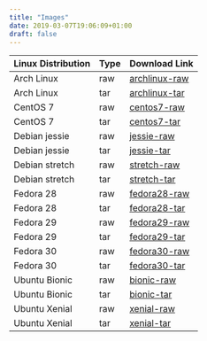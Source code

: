 ```yaml
---
title: "Images"
date: 2019-03-07T19:06:09+01:00
draft: false
---
```


| Linux Distribution | Type | Download Link |
| ------------------ | ---- | ------------- |
| Arch Linux         | raw  | [archlinux-raw](/storage/archlinux/archlinux/raw/image.raw.xz)              |
| Arch Linux         | tar  | [archlinux-tar](/storage/archlinux/archlinux/raw/image.tar.xz)              |
| CentOS 7           | raw  | [centos7-raw](/storage/centos/7/raw/image.raw.xz)              |
| CentOS 7           | tar  | [centos7-tar](/storage/centos/7/tar/image.tar.xz)              |
| Debian jessie      | raw  | [jessie-raw](/storage/debian/jessie/raw/image.raw.xz) | 
| Debian jessie      | tar  | [jessie-tar](/storage/debian/jessie/tar/image.tar.xz) | 
| Debian stretch     | raw  | [stretch-raw](/storage/debian/stretch/raw/image.raw.xz) | 
| Debian stretch     | tar  | [stretch-tar](/storage/debian/stretch/tar/image.tar.xz) | 
| Fedora 28          | raw  | [fedora28-raw](/storage/fedora/28/raw/image.raw.xz)              |
| Fedora 28          | tar  | [fedora28-tar](/storage/fedora/28/tar/image.tar.xz)              |
| Fedora 29          | raw  | [fedora29-raw](/storage/fedora/29/raw/image.raw.xz)              |
| Fedora 29          | tar  | [fedora29-tar](/storage/fedora/29/tar/image.tar.xz)              |
| Fedora 30          | raw  | [fedora30-raw](/storage/fedora/30/raw/image.raw.xz)              |
| Fedora 30          | tar  | [fedora30-tar](/storage/fedora/30/tar/image.tar.xz)              |
| Ubuntu Bionic      | raw  | [bionic-raw](/storage/ubuntu/bionic/raw/image.raw.xz)              |
| Ubuntu Bionic      | tar  | [bionic-tar](/storage/ubuntu/bionic/tar/image.tar.xz)              |
| Ubuntu Xenial      | raw  | [xenial-raw](/storage/ubuntu/xenial/raw/image.raw.xz)              |
| Ubuntu Xenial      | tar  | [xenial-tar](/storage/ubuntu/xenial/tar/image.tar.xz)              |
